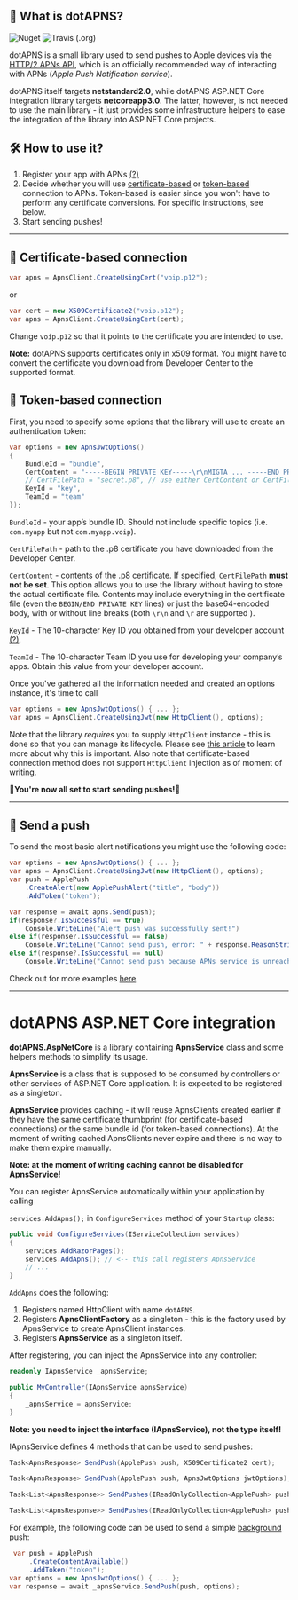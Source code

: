 ## 🍎 What is dotAPNS?
![Nuget](https://img.shields.io/nuget/v/dotAPNS?style=plastic)	![Travis (.org)](https://img.shields.io/travis/alexalok/dotAPNS?style=plastic)

dotAPNS is a small library used to send pushes to Apple devices via the [HTTP/2 APNs API](https://developer.apple.com/documentation/usernotifications/setting_up_a_remote_notification_server), which is an officially recommended way of interacting with APNs (*Apple Push Notification service*).

dotAPNS itself targets **netstandard2.0**, while dotAPNS ASP.NET Core integration library targets **netcoreapp3.0**. The latter, however, is not needed to use the main library - it just provides some infrastructure helpers to ease the integration of the library into ASP.NET Core projects.



## 🛠️ How to use it?

1. Register your app with APNs [(?)](https://developer.apple.com/documentation/usernotifications/registering_your_app_with_apns)
2. Decide whether you will use [certificate-based](https://developer.apple.com/documentation/usernotifications/setting_up_a_remote_notification_server/establishing_a_certificate-based_connection_to_apns) or [token-based](https://developer.apple.com/documentation/usernotifications/setting_up_a_remote_notification_server/establishing_a_token-based_connection_to_apns) connection to APNs. Token-based is easier since you won't have to perform any certificate conversions. For specific instructions, see below.
3. Start sending pushes!

---



## 📃 Certificate-based connection

```c#
var apns = ApnsClient.CreateUsingCert("voip.p12");
```
or
```c#
var cert = new X509Certificate2("voip.p12");
var apns = ApnsClient.CreateUsingCert(cert);
```

Change `voip.p12` so that it points to the certificate you are intended to use.

**Note:** dotAPNS supports certificates only in x509 format. You might have to convert the certificate you download from Developer Center to the supported format.

## 🔏 Token-based connection

First, you need to specify some options that the library will use to create an authentication token:

```c#
var options = new ApnsJwtOptions() 
{
    BundleId = "bundle", 
    CertContent = "-----BEGIN PRIVATE KEY-----\r\nMIGTA ... -----END PRIVATE KEY-----", 
    // CertFilePath = "secret.p8", // use either CertContent or CertFilePath, not both
    KeyId = "key", 
    TeamId = "team"
});
```

`BundleId` - your app’s bundle ID. Should not include specific topics (i.e. `com.myapp` but not `com.myapp.voip`).

`CertFilePath` - path to the .p8 certificate you have downloaded from the Developer Center.

`CertContent` - contents of the .p8 certificate. If specified, `CertFilePath` **must not be set**. This option allows you to use the library without having to store the actual certificate file. Contents may include everything in the certificate file (even the `BEGIN/END PRIVATE KEY` lines) or just the base64-encoded body, with or without line breaks (both `\r\n` and `\r` are supported ). 

`KeyId` - The 10-character Key ID you obtained from your developer account [(?)](https://developer.apple.com/documentation/usernotifications/setting_up_a_remote_notification_server/establishing_a_token-based_connection_to_apns#2943371).

`TeamId` - The 10-character Team ID you use for developing your company’s apps. Obtain this value from your developer account.

Once you've gathered all the information needed and created an options instance, it's time to call

```c#
var options = new ApnsJwtOptions() { ... };
var apns = ApnsClient.CreateUsingJwt(new HttpClient(), options);
```

Note that the library *requires* you to supply `HttpClient` instance - this is done so that you can manage its lifecycle. Please see [this article](https://aspnetmonsters.com/2016/08/2016-08-27-httpclientwrong/) to learn more about why this is important. Also note that certificate-based connection method does not support `HttpClient` injection as of moment of writing.

**🎉You're now all set to start sending pushes!🎉**

---



## 🔔 Send a push

To send the most basic alert notifications you might use the following code:

```c#
var options = new ApnsJwtOptions() { ... };
var apns = ApnsClient.CreateUsingJwt(new HttpClient(), options); 
var push = ApplePush
    .CreateAlert(new ApplePushAlert("title", "body"))
    .AddToken("token");

var response = await apns.Send(push);
if(response?.IsSuccessful == true)
    Console.WriteLine("Alert push was successfully sent!")
else if(response?.IsSuccessful == false)
    Console.WriteLine("Cannot send push, error: " + response.ReasonString);
else if(response?.IsSuccessful == null)
    Console.WriteLine("Cannot send push because APNs service is unreachable.");
```

Check out for more examples [here](https://github.com/alexalok/dotAPNS/tree/master/dotAPNS.Tests).



---

# dotAPNS ASP.NET Core integration

**dotAPNS.AspNetCore** is a library containing **ApnsService** class and some helpers methods to simplify its usage.

**ApnsService** is a class that is supposed to be consumed by controllers or other services of ASP.NET Core application. It is expected to be registered as a singleton.

**ApnsService** provides caching - it will reuse ApnsClients created earlier if they have the same certificate thumbprint (for certificate-based connections) or the same bundle id (for token-based connections). At the moment of writing cached ApnsClients never expire and there is no way to make them expire manually. 

**Note: at the moment of writing caching cannot be disabled for ApnsService!**

You can register ApnsService automatically within your application by calling

`services.AddApns();` in `ConfigureServices` method of your `Startup` class:

```c#
public void ConfigureServices(IServiceCollection services)
{
	services.AddRazorPages();
	services.AddApns(); // <-- this call registers ApnsService
    // ...
}
```

`AddApns` does the following:

1. Registers named HttpClient with name `dotAPNS`.
2. Registers **ApnsClientFactory** as a singleton - this is the factory used by ApnsService to create ApnsClient instances.
3. Registers **ApnsService** as a singleton itself.



After registering, you can inject the ApnsService into any controller:

```c#
readonly IApnsService _apnsService;

public MyController(IApnsService apnsService)
{
	_apnsService = apnsService;
}
```

**Note:  you need to inject the interface (IApnsService), not the type itself!**

 

IApnsService defines 4 methods that can be used to send pushes:

```c#
Task<ApnsResponse> SendPush(ApplePush push, X509Certificate2 cert);

Task<ApnsResponse> SendPush(ApplePush push, ApnsJwtOptions jwtOptions);

Task<List<ApnsResponse>> SendPushes(IReadOnlyCollection<ApplePush> pushes, X509Certificate2 cert);

Task<List<ApnsResponse>> SendPushes(IReadOnlyCollection<ApplePush> pushes, ApnsJwtOptions jwtOptions);
```

For example, the following code can be used to send a simple [background](https://developer.apple.com/documentation/usernotifications/setting_up_a_remote_notification_server/pushing_background_updates_to_your_app) push:

```c#
 var push = ApplePush
     .CreateContentAvailable()
     .AddToken("token");
var options = new ApnsJwtOptions() { ... };
var response = await _apnsService.SendPush(push, options);
```

